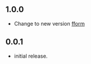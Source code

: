 ## 1.0.0

* Change to new version [fform](https://pub.dev/packages/fform)

## 0.0.1

* initial release.
